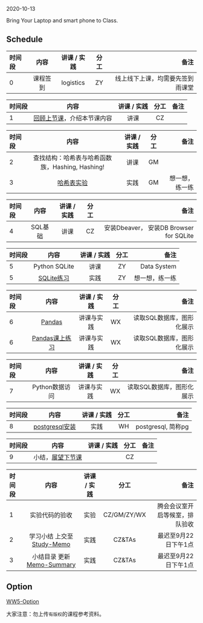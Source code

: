 2020-10-13

Bring Your Laptop and smart phone  to Class. 

## Schedule

|时间段   |  内容    | 讲课 / 实践     |  分工  |  备注       |
| :---    |   :----:    |   :----:    |    :----:    | ---: |
|   0     |  课程签到     |  logistics   |     ZY     |   线上线下上课，均需要先签到雨课堂     |

|时间段   |  内容    | 讲课 / 实践     |  分工  |  备注       |
| :---     |   :----:    |   :----:    |    :----:    | ---: |
|   1      |  [回顾上节课](../WW4/WW4-Plan.md)，介绍本节课内容     |  讲课    |     CZ     |         |


|时间段 |  内容  | 讲课 / 实践 |  分工  |备注  |
| :--- | :----: | :----: | :----:  |  ---: |
|   2  |  查找结构：哈希表与哈希函数族，Hashing, Hashing!  |  讲课    |     GM     |
|   3  |  [哈希表实验](../../../Computing/Algorithm/cs161-2018/Lecture8_hashing.ipynb)   |  实践    |     GM     |    想一想，练一练       |


|时间段    |  内容    | 讲课 / 实践     |  分工  |  备注       |
| :---     |   :----:    |   :----:    |    :----:    | ---: |
|    4    |  SQL基础  |   讲课    |     CZ     |   安装Dbeaver， 安装DB Browser for SQLite      |


|时间段   |  内容    | 讲课 / 实践     |  分工  |  备注       |
| :---     |   :----:    |   :----:    |    :----:    | ---: |
|   5      |  Python SQLite   |   讲课    |     ZY     |   Data System      |
|   5      |  [SQLite练习](../../../Computing/DataSystem/sql.ipynb) | 实践 | ZY | 想一想，练一练 |


| 时间段   |                             内容                             | 讲课 / 实践 | 分工  | 备注 |
| :-----  | :----------------------------------------------------------: | :---------: | :---: | ---: |
|    6    | [Pandas](https://pandas.pydata.org)     |  讲课与实践   |     WX     |    读取SQL数据库，图形化展示    |
|    6    | [Pandas课上练习](../../../Computing/Algorithm/pandas课上练习.ipynb)     |  讲课与实践   |     WX     |    读取SQL数据库，图形化展示    |


| 时间段   |                             内容                             | 讲课 / 实践 | 分工  | 备注 |
| :-----  | :----------------------------------------------------------: | :---------: | :---: | ---: |
|    7    | Python数据访问   |  讲课与实践   |     WX     |    读取SQL数据库，图形化展示    |


| 时间段  |  内容    | 讲课 / 实践     |  分工  |  备注       |
| :---     |   :----:    |   :----:    |    :----:    | ---: |
|    8     |  [postgresql安装](http://postgresql.org)   |   实践    |     WH     |   postgresql, 简称pg      |


| 时间段   |  内容    | 讲课 / 实践     |  分工  |  备注       |
| :---     |   :----:    |   :----:    |    :----:    | ---: |
|    9     |  小结，[展望下节课](../WW6/WW6-Plan.md)    |        |     CZ     |         |


| 时间段   |  内容    | 讲课 / 实践     |  分工  | 备注       |
| :---     |   :----:    |   :----:    |    :----:    |       ---: |
|   1      | 实验代码的验收     |  实验   |     CZ/GM/ZY/WX     |    腾会会议室开启等候室，排队验收     |
|   2      | 学习小结 上交至[Study-Memo](../../Memos/Study-Memo)    |  实践    |     CZ&TAs     |   最迟至9月22日下午1点      |
|   3      | 小结目录 更新 [Memo-Summary](../../Memos/Memo-Summary)  |  实践    |     CZ&TAs     |   最迟至9月22日下午1点      |

## Option

[WW5-Option](WW5-Option.md)


大家注意：勿上传``有版权``的课程参考资料。
